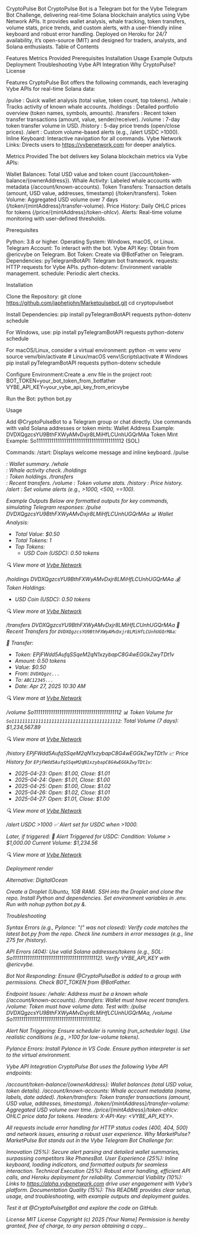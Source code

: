 CryptoPulse Bot
CryptoPulse Bot is a Telegram bot for the Vybe Telegram Bot Challenge, delivering real-time Solana blockchain analytics using Vybe Network APIs. It provides wallet analysis, whale tracking, token transfers, volume stats, price trends, and custom alerts, with a user-friendly inline keyboard and robust error handling. Deployed on Heroku for 24/7 availability, it’s open-source (MIT) and designed for traders, analysts, and Solana enthusiasts.
Table of Contents

Features
Metrics Provided
Prerequisites
Installation
Usage
Example Outputs
Deployment
Troubleshooting
Vybe API Integration
Why CryptoPulse?
License

Features
CryptoPulse Bot offers the following commands, each leveraging Vybe APIs for real-time Solana data:

/pulse : Quick wallet analysis (total value, token count, top tokens).
/whale : Tracks activity of known whale accounts.
/holdings : Detailed portfolio overview (token names, symbols, amounts).
/transfers : Recent token transfer transactions (amount, value, sender/receiver).
/volume : 7-day token transfer volume in USD.
/history : 5-day price trends (open/close prices).
/alert  : Custom volume-based alerts (e.g., /alert USDC >1000).
Inline Keyboard: Interactive navigation for all commands.
Vybe Network Links: Directs users to https://vybenetwork.com for deeper analytics.

Metrics Provided
The bot delivers key Solana blockchain metrics via Vybe APIs:

Wallet Balances: Total USD value and token count (/account/token-balance/{ownerAddress}).
Whale Activity: Labeled whale accounts with metadata (/account/known-accounts).
Token Transfers: Transaction details (amount, USD value, addresses, timestamp) (/token/transfers).
Token Volume: Aggregated USD volume over 7 days (/token/{mintAddress}/transfer-volume).
Price History: Daily OHLC prices for tokens (/price/{mintAddress}/token-ohlcv).
Alerts: Real-time volume monitoring with user-defined thresholds.

Prerequisites

Python: 3.8 or higher.
Operating System: Windows, macOS, or Linux.
Telegram Account: To interact with the bot.
Vybe API Key: Obtain from @ericvybe on Telegram.
Bot Token: Create via @BotFather on Telegram.
Dependencies:
pyTelegramBotAPI: Telegram bot framework.
requests: HTTP requests for Vybe APIs.
python-dotenv: Environment variable management.
schedule: Periodic alert checks.



Installation

Clone the Repository:
git clone https://github.com/japhetjohn/Marketpulsebot.git
cd cryptopulsebot


Install Dependencies:
pip install pyTelegramBotAPI requests python-dotenv schedule

For Windows, use:
pip install pyTelegramBotAPI requests python-dotenv schedule

For macOS/Linux, consider a virtual environment:
python -m venv venv
source venv/bin/activate  # Linux/macOS
venv\Scripts\activate     # Windows
pip install pyTelegramBotAPI requests python-dotenv schedule


Configure Environment:Create a .env file in the project root:
BOT_TOKEN=your_bot_token_from_botfather
VYBE_API_KEY=your_vybe_api_key_from_ericvybe


Run the Bot:
python bot.py



Usage

Add @CryptoPulseBot to a Telegram group or chat directly.
Use commands with valid Solana addresses or token mints:
Wallet Address Example: DVDXQgzcsYU9BthFXWyAMvDxjr8LMiHfLCUnhUGQrMAa
Token Mint Example: So11111111111111111111111111111111111111112 (SOL)


Commands:
/start: Displays welcome message and inline keyboard.
/pulse <address>: Wallet summary.
/whale <address>: Whale activity check.
/holdings <address>: Token holdings.
/transfers <address>: Recent transfers.
/volume <token>: Token volume stats.
/history <token>: Price history.
/alert <token> <condition>: Set volume alerts (e.g., >1000, <500, ==100).



Example Outputs
Below are formatted outputs for key commands, simulating Telegram responses:
/pulse DVDXQgzcsYU9BthFXWyAMvDxjr8LMiHfLCUnhUGQrMAa
📊 Wallet Analysis:
- Total Value: $0.50
- Total Tokens: 1
- Top Tokens:
  - USD Coin (USDC): 0.50 tokens

🔍 View more at [Vybe Network](https://vybenetwork.com/address/DVDXQgzcsYU9BthFXWyAMvDxjr8LMiHfLCUnhUGQrMAa)

/holdings DVDXQgzcsYU9BthFXWyAMvDxjr8LMiHfLCUnhUGQrMAa
💰 Token Holdings:
- USD Coin (USDC): 0.50 tokens

🔍 View more at [Vybe Network](https://vybenetwork.com/address/DVDXQgzcsYU9BthFXWyAMvDxjr8LMiHfLCUnhUGQrMAa)

/transfers DVDXQgzcsYU9BthFXWyAMvDxjr8LMiHfLCUnhUGQrMAa
🔄 Recent Transfers for `DVDXQgzcsYU9BthFXWyAMvDxjr8LMiHfLCUnhUGQrMAa`:

💸 Transfer:
- Token: EPjFWdd5AufqSSqeM2qN1xzybapC8G4wEGGkZwyTDt1v
- Amount: 0.50 tokens
- Value: $0.50
- From: `DVDXQgzc...`
- To: `ABC12345...`
- Date: Apr 27, 2025 10:30 AM

🔍 View more at [Vybe Network](https://vybenetwork.com/address/DVDXQgzcsYU9BthFXWyAMvDxjr8LMiHfLCUnhUGQrMAa)

/volume So11111111111111111111111111111111111111112
📊 Token Volume for `So11111111111111111111111111111111111111112`:
Total Volume (7 days): $1,234,567.89

🔍 View more at [Vybe Network](https://vybenetwork.com/token/So11111111111111111111111111111111111111112)

/history EPjFWdd5AufqSSqeM2qN1xzybapC8G4wEGGkZwyTDt1v
📈 Price History for `EPjFWdd5AufqSSqeM2qN1xzybapC8G4wEGGkZwyTDt1v`:
- 2025-04-23: Open: $1.00, Close: $1.01
- 2025-04-24: Open: $1.01, Close: $1.00
- 2025-04-25: Open: $1.00, Close: $1.02
- 2025-04-26: Open: $1.02, Close: $1.01
- 2025-04-27: Open: $1.01, Close: $1.00

🔍 View more at [Vybe Network](https://vybenetwork.com/token/EPjFWdd5AufqSSqeM2qN1xzybapC8G4wEGGkZwyTDt1v)

/alert USDC >1000
✅ Alert set for USDC when >1000.

Later, if triggered:
🚨 Alert Triggered for USDC:
Condition: Volume > $1,000.00
Current Volume: $1,234.56

🔍 View more at [Vybe Network](https://alpha.vybenetwork.com/token/EPjFWdd5AufqSSqeM2qN1xzybapC8G4wEGGkZwyTDt1v)

Deployment
render







Alternative: DigitalOcean

Create a Droplet (Ubuntu, 1GB RAM).
SSH into the Droplet and clone the repo.
Install Python and dependencies.
Set environment variables in .env.
Run with nohup python bot.py &.

Troubleshooting

Syntax Errors (e.g., Pylance: "(" was not closed):
Verify code matches the latest bot.py from the repo.
Check line numbers in error messages (e.g., line 275 for /history).


API Errors (404):
Use valid Solana addresses/tokens (e.g., SOL: So11111111111111111111111111111111111111112).
Verify VYBE_API_KEY with @ericvybe.


Bot Not Responding:
Ensure @CryptoPulseBot is added to a group with permissions.
Check BOT_TOKEN from @BotFather.


Endpoint Issues:
/whale: Address must be a known whale (/account/known-accounts).
/transfers: Wallet must have recent transfers.
/volume: Token must have volume data.
Test with: /pulse DVDXQgzcsYU9BthFXWyAMvDxjr8LMiHfLCUnhUGQrMAa, /volume So11111111111111111111111111111111111111112.


Alert Not Triggering:
Ensure scheduler is running (run_scheduler logs).
Use realistic conditions (e.g., >100 for low-volume tokens).


Pylance Errors:
Install Pylance in VS Code.
Ensure python interpreter is set to the virtual environment.



Vybe API Integration
CryptoPulse Bot uses the following Vybe API endpoints:

/account/token-balance/{ownerAddress}: Wallet balances (total USD value, token details).
/account/known-accounts: Whale account metadata (name, labels, date added).
/token/transfers: Token transfer transactions (amount, USD value, addresses, timestamp).
/token/{mintAddress}/transfer-volume: Aggregated USD volume over time.
/price/{mintAddress}/token-ohlcv: OHLC price data for tokens.
Headers: X-API-Key: <VYBE_API_KEY>.

All requests include error handling for HTTP status codes (400, 404, 500) and network issues, ensuring a robust user experience.
Why MarketPulse?
MarketPulse Bot stands out in the Vybe Telegram Bot Challenge for:

Innovation (25%): Secure alert parsing and detailed wallet summaries, surpassing competitors like PhanesBot.
User Experience (25%): Inline keyboard, loading indicators, and formatted outputs for seamless interaction.
Technical Execution (25%): Robust error handling, efficient API calls, and Heroku deployment for reliability.
Commercial Viability (10%): Links to https://alpha.vybenetwork.com drive user engagement with Vybe’s platform.
Documentation Quality (15%): This README provides clear setup, usage, and troubleshooting, with example outputs and deployment guides.

Test it at @CryptoPulsetgBot and explore the code on GitHub.

License
MIT License
Copyright (c) 2025 [Your Name]
Permission is hereby granted, free of charge, to any person obtaining a copy...
